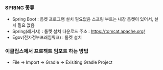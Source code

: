 ### SPRING 종류

- Spring Boot : 톰켓 프로그램 설치 필요없음
  스프링 부트는 내장 톰켓이 있어서, 설치 필요 없음
- Spring(레거시) : 톰켓 설치
  다운로드 주소 : https://tomcat.apache.org/
- Egov(전자정부프래임워크) : 톰켓 설치

### 이클립스에서 프로젝트 임포트 하는 방법

- File -> Import -> Gradle -> Exisiting Gradle Project
